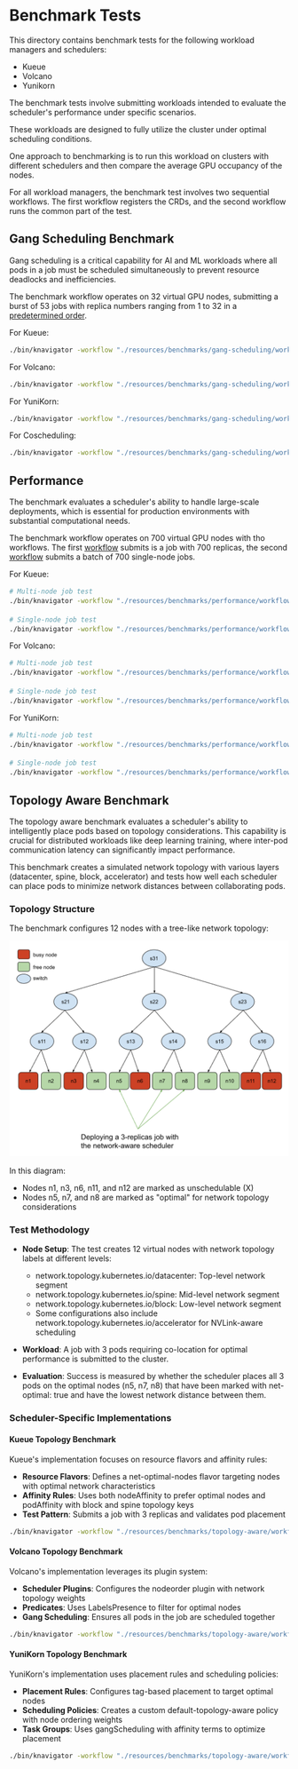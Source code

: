 # Benchmark Tests

This directory contains benchmark tests for the following workload managers and schedulers:

- Kueue
- Volcano
- Yunikorn

The benchmark tests involve submitting workloads intended to evaluate the scheduler's performance under specific scenarios.

These workloads are designed to fully utilize the cluster under optimal scheduling conditions.

One approach to benchmarking is to run this workload on clusters with different schedulers and then compare the average GPU occupancy of the nodes.

For all workload managers, the benchmark test involves two sequential workflows. The first workflow registers the CRDs, and the second workflow runs the common part of the test.

## Gang Scheduling Benchmark

Gang scheduling is a critical capability for AI and ML workloads where all pods in a job must be scheduled simultaneously to prevent resource deadlocks and inefficiencies.

The benchmark workflow operates on 32 virtual GPU nodes, submitting a burst of 53 jobs with replica numbers ranging from 1 to 32 in a [predetermined order](gang-scheduling/workflows/run-test.yaml).

For Kueue:

```bash
./bin/knavigator -workflow "./resources/benchmarks/gang-scheduling/workflows/{config-nodes.yaml,config-kueue.yaml,run-test.yaml}"
```

For Volcano:

```bash
./bin/knavigator -workflow "./resources/benchmarks/gang-scheduling/workflows/{config-nodes.yaml,config-volcano.yaml,run-test.yaml}"
```

For YuniKorn:

```bash
./bin/knavigator -workflow "./resources/benchmarks/gang-scheduling/workflows/{config-nodes.yaml,config-yunikorn.yaml,run-test.yaml}"
```

For Coscheduling:

```bash
./bin/knavigator -workflow "./resources/benchmarks/gang-scheduling/workflows/{config-nodes.yaml,config-combo-coscheduling.yaml,run-test.yaml}"
```

## Performance

The benchmark evaluates a scheduler's ability to handle large-scale deployments, which is essential for production environments with substantial computational needs.

The benchmark workflow operates on 700 virtual GPU nodes with tho workflows. The first [workflow](performance/workflows/run-test-multi.yaml) submits is a job with 700 replicas, the second [workflow](performance/workflows/run-test-single.yaml) submits a batch of 700 single-node jobs.

For Kueue:

```bash
# Multi-node job test
./bin/knavigator -workflow "./resources/benchmarks/performance/workflows/{config-nodes.yaml,config-kueue.yaml,run-test-multi.yaml}" -v 4

# Single-node job test
./bin/knavigator -workflow "./resources/benchmarks/performance/workflows/{config-nodes.yaml,config-kueue.yaml,run-test-single.yaml}" -v 4
```

For Volcano:

```bash
# Multi-node job test
./bin/knavigator -workflow "./resources/benchmarks/performance/workflows/{config-nodes.yaml,config-volcano.yaml,run-test-multi.yaml}" -v 4

# Single-node job test
./bin/knavigator -workflow "./resources/benchmarks/performance/workflows/{config-nodes.yaml,config-volcano.yaml,run-test-single.yaml}" -v 4
```

For YuniKorn:

```bash
# Multi-node job test
./bin/knavigator -workflow "./resources/benchmarks/performance/workflows/{config-nodes.yaml,config-yunikorn.yaml,run-test-multi.yaml}" -v 4

# Single-node job test
./bin/knavigator -workflow "./resources/benchmarks/performance/workflows/{config-nodes.yaml,config-yunikorn.yaml,run-test-single.yaml}" -v 4
```

## Topology Aware Benchmark

The topology aware benchmark evaluates a scheduler's ability to intelligently place pods based on topology considerations. This capability is crucial for distributed workloads like deep learning training, where inter-pod communication latency can significantly impact performance.

This benchmark creates a simulated network topology with various layers (datacenter, spine, block, accelerator) and tests how well each scheduler can place pods to minimize network distances between collaborating pods.

### Topology Structure

The benchmark configures 12 nodes with a tree-like network topology:

![topology aware scheduling](../../docs/assets/network-aware-scheduling.png)

In this diagram:

- Nodes n1, n3, n6, n11, and n12 are marked as unschedulable (X)
- Nodes n5, n7, and n8 are marked as "optimal" for network topology considerations

### Test Methodology

- **Node Setup**: The test creates 12 virtual nodes with network topology labels at different levels:

  - network.topology.kubernetes.io/datacenter: Top-level network segment
  - network.topology.kubernetes.io/spine: Mid-level network segment
  - network.topology.kubernetes.io/block: Low-level network segment
  - Some configurations also include network.topology.kubernetes.io/accelerator for NVLink-aware scheduling

- **Workload**: A job with 3 pods requiring co-location for optimal performance is submitted to the cluster.

- **Evaluation**: Success is measured by whether the scheduler places all 3 pods on the optimal nodes (n5, n7, n8) that have been marked with net-optimal: true and have the lowest network distance between them.

### Scheduler-Specific Implementations

#### Kueue Topology Benchmark

Kueue's implementation focuses on resource flavors and affinity rules:

- **Resource Flavors**: Defines a net-optimal-nodes flavor targeting nodes with optimal network characteristics
- **Affinity Rules**: Uses both nodeAffinity to prefer optimal nodes and podAffinity with block and spine topology keys
- **Test Pattern**: Submits a job with 3 replicas and validates pod placement

```bash
./bin/knavigator -workflow "./resources/benchmarks/topology-aware/workflows/{config-nodes.yaml,config-kueue.yaml,run-test.yaml}"
```

#### Volcano Topology Benchmark

Volcano's implementation leverages its plugin system:

- **Scheduler Plugins**: Configures the nodeorder plugin with network topology weights
- **Predicates**: Uses LabelsPresence to filter for optimal nodes
- **Gang Scheduling**: Ensures all pods in the job are scheduled together

```bash
./bin/knavigator -workflow "./resources/benchmarks/topology-aware/workflows/{config-nodes.yaml,config-volcano.yaml,run-test.yaml}"
```

#### YuniKorn Topology Benchmark

YuniKorn's implementation uses placement rules and scheduling policies:

- **Placement Rules**: Configures tag-based placement to target optimal nodes
- **Scheduling Policies**: Creates a custom default-topology-aware policy with node ordering weights
- **Task Groups**: Uses gangScheduling with affinity terms to optimize placement

```bash
./bin/knavigator -workflow "./resources/benchmarks/topology-aware/workflows/{config-nodes.yaml,config-yunikorn.yaml,run-test.yaml}"
```
